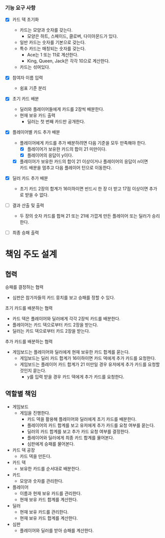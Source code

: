 ### 기능 요구 사항

- [x] 카드 덱 초기화
  - 카드는 모양과 숫자를 갖는다.
    - 모양은 하트, 스페이드, 클로버, 다이아몬드가 있다.
  - 일반 카드는 숫자를 기본으로 갖는다.
  - 특수 카드는 매칭되는 숫자를 갖는다.
    - Ace는 1 또는 11로 계산한다. 
    - King, Queen, Jack은 각각 10으로 계산한다.
  - 카드는 섞여있다. 

- [x] 참여자 이름 입력
  - 쉼표 기준 분리

- [x] 초기 카드 배분
  - 딜러와 플레이어들에게 카드를 2장씩 배분한다.
  - 현재 보유 카드 출력
    - 딜러는 첫 번째 카드만 공개한다.
  
- [x] 플레이어별 카드 추가 배분<br>
  - 플레이어에게 카드를 추가 배분하려면 다음 기준을 모두 만족해야 한다.
    - [x] 플레이어가 보유한 카드의 합이 21 미만이다.
    - [x] 플레이어의 응답이 y이다.
  - [x] 플레이어가 보유한 카드의 합이 21 이상이거나 플레이어의 응답이 n이면<br> 
    카드 배분을 멈추고 다음 플레이어 턴으로 이동한다.
  
- [x] 딜러 카드 추가 배분
    - 초기 카드 2장의 합계가 16이하이면 반드시 한 장 더 받고 17점 이상이면 추가로 받을 수 없다.
  
- [ ] 결과 산출 및 출력
  - 두 장의 숫자 카드를 합쳐 21 또는 21에 가깝게 만든 플레이어 또는 딜러가 승리한다.

- [ ] 최종 승패 출력

# 책임 주도 설계

## 협력
승패를 결정하는 협력
- 심판은 참가자들의 카드 뭉치를 보고 승패를 정할 수 있다.
 
초기 카드를 배분하는 협력
- 카드 덱은 플레이어와 딜러에게 각각 2장씩 카드를 배분한다.
- 플레이어는 카드 덱으로부터 카드 2장을 받는다.
- 딜러는 카드 덱으로부터 카드 2장을 받는다.

추가 카드를 배분하는 협력
- 게임보드는 플레이어와 딜러에게 현재 보유한 카드 합계를 묻는다.
  - 게임보드는 딜러 카드 합계가 16이하이면 카드 덱에게 추가 카드를 요청한다.
  - 게임보드는 플레이어 카드 합계가 21 미만일 경우 유저에게 추가 카드를 요청할 것인지 묻는다.
    - y를 입력 받을 경우 카드 덱에게 추가 카드를 요청한다.

## 역할별 책임
- 게임보드
  - 게임을 진행한다.
    - 카드 덱을 활용해 플레이어와 딜러에게 초기 카드를 배분한다.
    - 플레이어의 카드 합계를 보고 유저에게 추가 카드를 요청 여부를 묻는다.
    - 딜러의 카드 합계를 보고 추가 카드 요청 여부를 결정한다.
    - 플레이어와 딜러에게 최종 카드 합계를 물어본다.
    - 심판에게 승패를 물어본다.
- 카드 덱 공장
  - 카드 덱을 만든다. 
- 카드 덱
  - 보유한 카드를 순서대로 배분한다.
- 카드
  - 모양과 숫자를 관리한다.  
- 플레이어
  - 이름과 현재 보유 카드를 관리한다.
  - 현재 보유 카드 합계를 계산한다.
- 딜러
  - 현재 보유 카드를 관리한다.
  - 현재 보유 카드 합계를 계산한다.
- 심판
  - 플레이어와 딜러를 받아 승패를 계산한다. 

